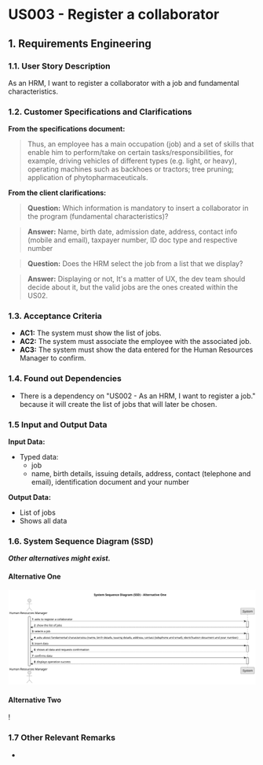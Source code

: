 # US003 - Register a collaborator


## 1. Requirements Engineering

### 1.1. User Story Description

As an HRM, I want to register a collaborator with a job and fundamental characteristics.

### 1.2. Customer Specifications and Clarifications 

**From the specifications document:**

>	Thus, an employee has a main occupation (job) and a set of skills that enable him to perform/take on certain tasks/responsibilities, for example, driving vehicles of different types (e.g. light, or heavy), operating machines such as backhoes or tractors; tree pruning; application of phytopharmaceuticals.
 

**From the client clarifications:**

> **Question:** Which information is mandatory to insert a collaborator in the program (fundamental characteristics)?


> **Answer:** Name, birth date, admission date, address, contact info (mobile and email), taxpayer number, ID doc type and respective number


> **Question:** Does the HRM select the job from a list that we display?


> **Answer:** Displaying or not, It's a matter of UX, the dev team should decide about it, but the valid jobs are the ones created within the US02.

### 1.3. Acceptance Criteria

* **AC1:** The system must show the list of jobs.
* **AC2:** The system must associate the employee with the associated job.
* **AC3:** The system must show the data entered for the Human Resources Manager to confirm.


### 1.4. Found out Dependencies

* There is a dependency on "US002 - As an HRM, I want to register a job." because it will create the list of jobs that will later be chosen.

### 1.5 Input and Output Data

**Input Data:**

* Typed data:
    * job
    * name, birth details, issuing details, address, contact (telephone and email), identification document and your number

**Output Data:**

* List of jobs
* Shows all data

### 1.6. System Sequence Diagram (SSD)

**_Other alternatives might exist._**

#### Alternative One

![System Sequence Diagram (SSD) - Alternative One](svg/us003-system-sequence-diagram-alternative-one.svg)

#### Alternative Two

!

### 1.7 Other Relevant Remarks

*  